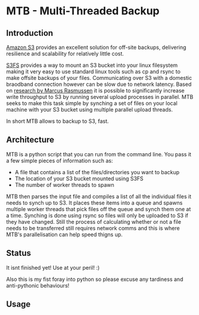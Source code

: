 # MTB - Multi-Threaded Backup

## Introduction
[Amazon S3](http://aws.amazon.com/s3/) provides an excellent solution for off-site backups, delivering resilience and scalability for relatively little cost.

[S3FS](http://code.google.com/p/s3fs/) provides a way to mount an S3 bucket into your linux filesystem making it very easy to use standard linux tools such as cp and rsync to make offsite backups of your files. Communicating over S3 with  a domestic braodband connection however can be slow due to network latency. Based on [research by Marcus Rasmussen](http://improve.dk/archive/2011/11/07/pushing-the-limits-of-amazon-s3-upload-performance.aspx) it is possible to significantly increase write throughput to S3 by running several upload processes in parallel. MTB seeks to make this task simple by synching a set of files on your local machine with your S3 bucket using multiple parallel upload threads.

In short MTB allows to backup to S3, fast.

## Architecture

MTB is a python script that you can run from the command line. You pass it a few simple pieces of information such as:

* A file that contains a list of the files/directories you want to backup
* The location of your S3 bucket mounted using S3FS
* The number of worker threads to spawn

MTB then parses the input file and compiles a list of all the individual files it needs to synch up to S3. It places these items into a queue and spawns multiple worker threads that pick files off the queue and synch them one at a time. Synching is done using rsync so files will only be uploaded to S3 if they have changed. Still the process of calculating whether or not a file needs to be transferred still requires network comms and this is where MTB's parallelisation can help speed thigns up.

## Status

It isnt finished yet! Use at your peril! :)

Also this is my fist foray into python so please excuse any tardiness and anti-pythonic behaviours!

## Usage
